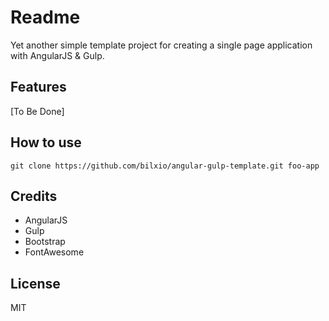 # Readme

Yet another simple template project for creating a single page application with AngularJS & Gulp.

## Features

[To Be Done]

## How to use

```
git clone https://github.com/bilxio/angular-gulp-template.git foo-app
```

## Credits

- AngularJS
- Gulp
- Bootstrap
- FontAwesome

## License

MIT

